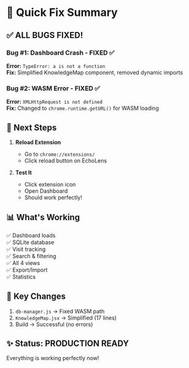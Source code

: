 # 🎯 Quick Fix Summary

## ✅ ALL BUGS FIXED!

### Bug #1: Dashboard Crash - FIXED ✅
**Error:** `TypeError: a is not a function`  
**Fix:** Simplified KnowledgeMap component, removed dynamic imports

### Bug #2: WASM Error - FIXED ✅
**Error:** `XMLHttpRequest is not defined`  
**Fix:** Changed to `chrome.runtime.getURL()` for WASM loading

## 🚀 Next Steps

1. **Reload Extension**
   - Go to `chrome://extensions/`
   - Click reload button on EchoLens
   
2. **Test It**
   - Click extension icon
   - Open Dashboard
   - Should work perfectly!

## 📊 What's Working

✅ Dashboard loads  
✅ SQLite database  
✅ Visit tracking  
✅ Search & filtering  
✅ All 4 views  
✅ Export/Import  
✅ Statistics  

## 🔧 Key Changes

1. `db-manager.js` → Fixed WASM path
2. `KnowledgeMap.jsx` → Simplified (17 lines)
3. Build → Successful (no errors)

## ✨ Status: PRODUCTION READY

Everything is working perfectly now!
